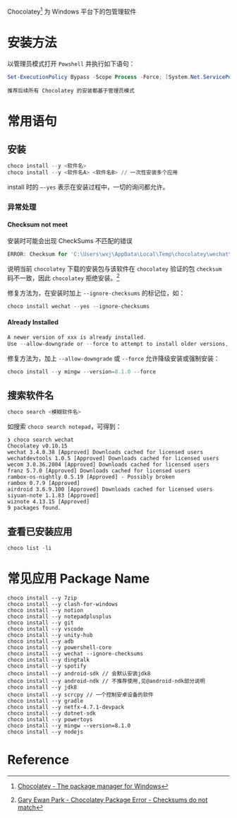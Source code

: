 Chocolatey[^1] 为 Windows 平台下的包管理软件

# 安装方法

以管理员模式打开 `Powshell` 并执行如下语句：

```powershell
Set-ExecutionPolicy Bypass -Scope Process -Force; [System.Net.ServicePointManager]::SecurityProtocol = [System.Net.ServicePointManager]::SecurityProtocol -bor 3072; iex ((New-Object System.Net.WebClient).DownloadString('https://chocolatey.org/install.ps1'))
```

```ad-note
推荐后续所有 Chocolatey 的安装都基于管理员模式
```

# 常用语句

## 安装

```powershell
choco install --y <软件名>
choco install --y <软件名A> <软件名B> // 一次性安装多个应用
```

install 时的 `—-yes` 表示在安装过程中，一切的询问都允许。

### 异常处理

#### Checksum not meet

安装时可能会出现 CheckSums 不匹配的错误

```powershell
ERROR: Checksum for 'C:\Users\wxj\AppData\Local\Temp\chocolatey\wechat\3.0.0\WeChatSetup.exe' did not meet '95ab26c3048b6705954549d30bb4f3ee12c8a61c3a961477fa7d736d2792ffc01f6e550472b8c0148d7df66a04c9877b5a4857dc56684b96ea0baa56b184d74b' for checksum type 'sha512'
```

说明当前 `chocolatey` 下载的安装包与该软件在 `chocolatey` 验证的包 `checksum` 码不一致，因此 `chocolatey` 拒绝安装。[^2]

修复方法为，在安装时加上 `--ignore-checksums` 的标记位，如：

```powershell
choco install wechat --yes --ignore-checksums
```

#### Already Installed

```powershell
A newer version of xxx is already installed.
Use --allow-downgrade or --force to attempt to install older versions, or use side by side to allow multiple versions.
```

修复方法为，加上 `--allow-downgrade` 或 `--force` 允许降级安装或强制安装：

```powershell
choco install --y mingw --version=8.1.0 --force
```

## 搜索软件名

```powershell
choco search <模糊软件名>
```

如搜索 `choco search notepad`，可得到：

```
❯ choco search wechat
Chocolatey v0.10.15
wechat 3.4.0.38 [Approved] Downloads cached for licensed users
wechatdevtools 1.0.5 [Approved] Downloads cached for licensed users
wecom 3.0.36.2004 [Approved] Downloads cached for licensed users
franz 5.7.0 [Approved] Downloads cached for licensed users
rambox-os-nightly 0.5.19 [Approved] - Possibly broken
rambox 0.7.9 [Approved]
airdroid 3.6.9.100 [Approved] Downloads cached for licensed users
siyuan-note 1.1.83 [Approved]
wiznote 4.13.15 [Approved]
9 packages found.
```

## 查看已安装应用

```powershell
choco list -li
```

# 常见应用 Package Name

```
choco install --y 7zip
choco install --y clash-for-windows
choco install --y notion
choco install --y notepadplusplus
choco install --y git
choco install --y vscode
choco install --y unity-hub
choco install --y adb
choco install --y powershell-core
choco install --y wechat --ignore-checksums
choco install --y dingtalk
choco install --y spotify
choco install --y android-sdk // 会默认安装jdk8
choco install --y android-ndk // 不推荐使用,见@android-ndk部分说明
choco install --y jdk8
choco install --y scrcpy // 一个控制安卓设备的软件
choco install --y gradle
choco install --y netfx-4.7.1-devpack 
choco install --y dotnet-sdk
choco install --y powertoys
choco install --y mingw --version=8.1.0
choco install --y nodejs
```


# Reference

[^1]: [Chocolatey - The package manager for Windows](https://chocolatey.org/)
[^2]: [Gary Ewan Park - Chocolatey Package Error - Checksums do not match](https://www.notion.so/Gary-Ewan-Park-Chocolatey-Package-Error-Checksums-do-not-match-df7a9fb4821d47be95f37b3326e6a157)
